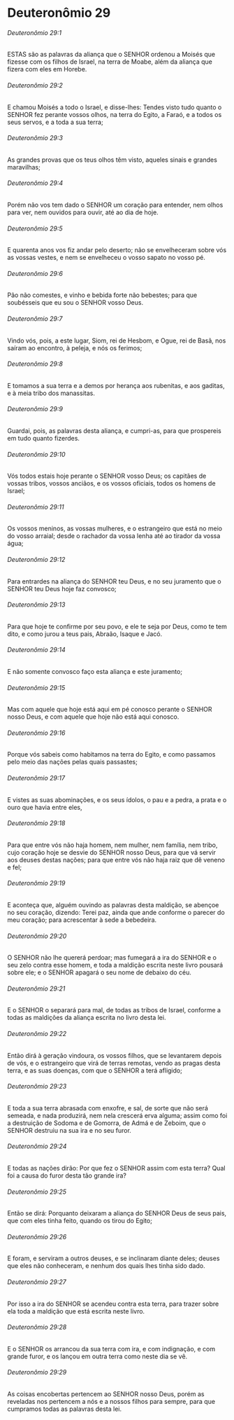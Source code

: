 # Deuteronômio 29

###### Deuteronômio 29:1

ESTAS são as palavras da aliança que o SENHOR ordenou a Moisés que fizesse com os filhos de Israel, na terra de Moabe, além da aliança que fizera com eles em Horebe.

###### Deuteronômio 29:2

E chamou Moisés a todo o Israel, e disse-lhes: Tendes visto tudo quanto o SENHOR fez perante vossos olhos, na terra do Egito, a Faraó, e a todos os seus servos, e a toda a sua terra;

###### Deuteronômio 29:3

As grandes provas que os teus olhos têm visto, aqueles sinais e grandes maravilhas;

###### Deuteronômio 29:4

Porém não vos tem dado o SENHOR um coração para entender, nem olhos para ver, nem ouvidos para ouvir, até ao dia de hoje.

###### Deuteronômio 29:5

E quarenta anos vos fiz andar pelo deserto; não se envelheceram sobre vós as vossas vestes, e nem se envelheceu o vosso sapato no vosso pé.

###### Deuteronômio 29:6

Pão não comestes, e vinho e bebida forte não bebestes; para que soubésseis que eu sou o SENHOR vosso Deus.

###### Deuteronômio 29:7

Vindo vós, pois, a este lugar, Siom, rei de Hesbom, e Ogue, rei de Basã, nos saíram ao encontro, à peleja, e nós os ferimos;

###### Deuteronômio 29:8

E tomamos a sua terra e a demos por herança aos rubenitas, e aos gaditas, e à meia tribo dos manassitas.

###### Deuteronômio 29:9

Guardai, pois, as palavras desta aliança, e cumpri-as, para que prospereis em tudo quanto fizerdes.

###### Deuteronômio 29:10

Vós todos estais hoje perante o SENHOR vosso Deus; os capitães de vossas tribos, vossos anciãos, e os vossos oficiais, todos os homens de Israel;

###### Deuteronômio 29:11

Os vossos meninos, as vossas mulheres, e o estrangeiro que está no meio do vosso arraial; desde o rachador da vossa lenha até ao tirador da vossa água;

###### Deuteronômio 29:12

Para entrardes na aliança do SENHOR teu Deus, e no seu juramento que o SENHOR teu Deus hoje faz convosco;

###### Deuteronômio 29:13

Para que hoje te confirme por seu povo, e ele te seja por Deus, como te tem dito, e como jurou a teus pais, Abraão, Isaque e Jacó.

###### Deuteronômio 29:14

E não somente convosco faço esta aliança e este juramento;

###### Deuteronômio 29:15

Mas com aquele que hoje está aqui em pé conosco perante o SENHOR nosso Deus, e com aquele que hoje não está aqui conosco.

###### Deuteronômio 29:16

Porque vós sabeis como habitamos na terra do Egito, e como passamos pelo meio das nações pelas quais passastes;

###### Deuteronômio 29:17

E vistes as suas abominações, e os seus ídolos, o pau e a pedra, a prata e o ouro que havia entre eles,

###### Deuteronômio 29:18

Para que entre vós não haja homem, nem mulher, nem família, nem tribo, cujo coração hoje se desvie do SENHOR nosso Deus, para que vá servir aos deuses destas nações; para que entre vós não haja raiz que dê veneno e fel;

###### Deuteronômio 29:19

E aconteça que, alguém ouvindo as palavras desta maldição, se abençoe no seu coração, dizendo: Terei paz, ainda que ande conforme o parecer do meu coração; para acrescentar à sede a bebedeira.

###### Deuteronômio 29:20

O SENHOR não lhe quererá perdoar; mas fumegará a ira do SENHOR e o seu zelo contra esse homem, e toda a maldição escrita neste livro pousará sobre ele; e o SENHOR apagará o seu nome de debaixo do céu.

###### Deuteronômio 29:21

E o SENHOR o separará para mal, de todas as tribos de Israel, conforme a todas as maldições da aliança escrita no livro desta lei.

###### Deuteronômio 29:22

Então dirá à geração vindoura, os vossos filhos, que se levantarem depois de vós, e o estrangeiro que virá de terras remotas, vendo as pragas desta terra, e as suas doenças, com que o SENHOR a terá afligido;

###### Deuteronômio 29:23

E toda a sua terra abrasada com enxofre, e sal, de sorte que não será semeada, e nada produzirá, nem nela crescerá erva alguma; assim como foi a destruição de Sodoma e de Gomorra, de Admá e de Zeboim, que o SENHOR destruiu na sua ira e no seu furor.

###### Deuteronômio 29:24

E todas as nações dirão: Por que fez o SENHOR assim com esta terra? Qual foi a causa do furor desta tão grande ira?

###### Deuteronômio 29:25

Então se dirá: Porquanto deixaram a aliança do SENHOR Deus de seus pais, que com eles tinha feito, quando os tirou do Egito;

###### Deuteronômio 29:26

E foram, e serviram a outros deuses, e se inclinaram diante deles; deuses que eles não conheceram, e nenhum dos quais lhes tinha sido dado.

###### Deuteronômio 29:27

Por isso a ira do SENHOR se acendeu contra esta terra, para trazer sobre ela toda a maldição que está escrita neste livro.

###### Deuteronômio 29:28

E o SENHOR os arrancou da sua terra com ira, e com indignação, e com grande furor, e os lançou em outra terra como neste dia se vê.

###### Deuteronômio 29:29

As coisas encobertas pertencem ao SENHOR nosso Deus, porém as reveladas nos pertencem a nós e a nossos filhos para sempre, para que cumpramos todas as palavras desta lei.

